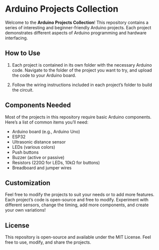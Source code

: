 # Arduino Projects Collection

Welcome to the **Arduino Projects Collection**! This repository contains a series of interesting and beginner-friendly Arduino projects. Each project demonstrates different aspects of Arduino programming and hardware interfacing.

## How to Use

1. Each project is contained in its own folder with the necessary Arduino code. Navigate to the folder of the project you want to try, and upload the code to your Arduino board.

2. Follow the wiring instructions included in each project’s folder to build the circuit.

## Components Needed

Most of the projects in this repository require basic Arduino components. Here’s a list of common items you’ll need:

- Arduino board (e.g., Arduino Uno)
- ESP32
- Ultrasonic distance sensor
- LEDs (various colors)
- Push buttons
- Buzzer (active or passive)
- Resistors (220Ω for LEDs, 10kΩ for buttons)
- Breadboard and jumper wires

## Customization

Feel free to modify the projects to suit your needs or to add more features. Each project’s code is open-source and free to modify. Experiment with different sensors, change the timing, add more components, and create your own variations!

## License

This repository is open-source and available under the MIT License. Feel free to use, modify, and share the projects.
